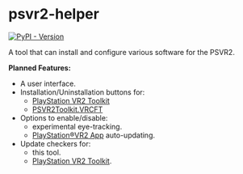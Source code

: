 # psvr2-helper

[PlayStation VR2 Toolkit]: https://github.com/BnuuySolutions/PSVR2Toolkit
[PSVR2Toolkit.VRCFT]: https://github.com/BnuuySolutions/PSVR2Toolkit.VRCFT

[PlayStation®VR2 App]: https://store.steampowered.com/app/2580190/PlayStationVR2_App

[![PyPI - Version](https://img.shields.io/pypi/v/psvr2-helper)](https://python.org/pypi/psvr2-helper)

A tool that can install and configure various software for the PSVR2.

**Planned Features:**

- A user interface.
- Installation/Uninstallation buttons for:
  - [PlayStation VR2 Toolkit]
  - [PSVR2Toolkit.VRCFT]
- Options to enable/disable:
  - experimental eye-tracking.
  - [PlayStation®VR2 App] auto-updating.
- Update checkers for:
  - this tool.
  - [PlayStation VR2 Toolkit].
